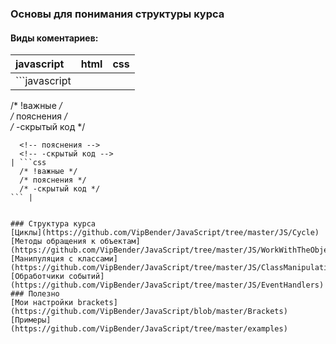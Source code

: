 ### Основы для понимания структуры курса
#### Виды коментариев:
| javascript | html | css |
|:---|:---|:---|
| ```javascript
  /* !важные */  
  /* пояснения */  
  /* -скрытый код */  
``` | <!-- !важные -->  
  <!-- пояснения -->  
  <!-- -скрытый код --> 
| ```css
  /* !важные */  
  /* пояснения */  
  /* -скрытый код */  
``` |  


### Структура курса
[Циклы](https://github.com/VipBender/JavaScript/tree/master/JS/Cycle)  
[Методы обращения к объектам](https://github.com/VipBender/JavaScript/tree/master/JS/WorkWithTheObject)  
[Манипуляция с классами](https://github.com/VipBender/JavaScript/tree/master/JS/ClassManipulation)  
[Обработчики событий](https://github.com/VipBender/JavaScript/tree/master/JS/EventHandlers)  
### Полезно
[Мои настройки brackets](https://github.com/VipBender/JavaScript/blob/master/Brackets)  
[Примеры](https://github.com/VipBender/JavaScript/tree/master/examples)  